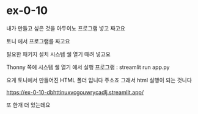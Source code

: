 # ex-0-10
내가 만들고 싶은 것을 아두이노 프로그램 넣고 짜고요

토니 에서 프로그램를 짜고요

필요한 패키지 설치 시스템 쉘 열기 때려 넣고요

Thonny 쪽에 시스템 쉘 열기 에서 실행 프로그램 : streamlit run app.py

요게 토니에서 만들어진 HTML 폴더 입니다 주소죠 그래서 html 실행이 되는 것니다

https://ex-0-10-dbhttinuxvcgouwrycadlj.streamlit.app/

또 한개 더 있는데요 

